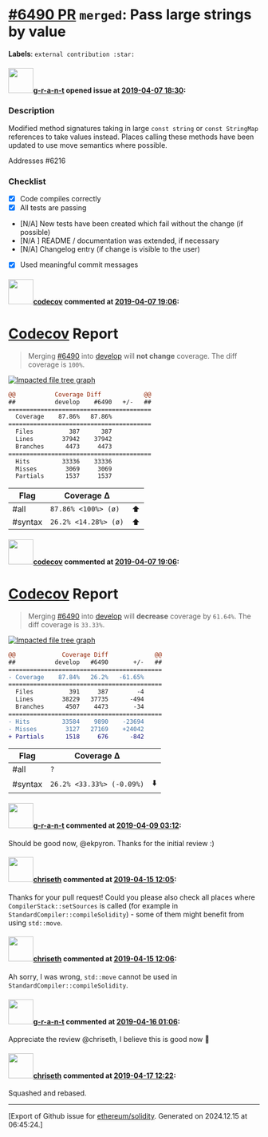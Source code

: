 # [\#6490 PR](https://github.com/ethereum/solidity/pull/6490) `merged`: Pass large strings by value
**Labels**: `external contribution :star:`


#### <img src="https://avatars.githubusercontent.com/u/32600263?u=9a70c1883dc401b550bb71af6f49d44672f8a6e4&v=4" width="50">[g-r-a-n-t](https://github.com/g-r-a-n-t) opened issue at [2019-04-07 18:30](https://github.com/ethereum/solidity/pull/6490):

### Description

Modified method signatures taking in large `const string` or `const StringMap` references to take values instead. Places calling these methods have been updated to use move semantics where possible.

Addresses #6216 

### Checklist
- [x] Code compiles correctly
- [x] All tests are passing
- [N/A] New tests have been created which fail without the change (if possible)
- [N/A ] README / documentation was extended, if necessary
- [N/A] Changelog entry (if change is visible to the user)
- [x] Used meaningful commit messages


#### <img src="https://avatars.githubusercontent.com/in/254?v=4" width="50">[codecov](https://github.com/apps/codecov) commented at [2019-04-07 19:06](https://github.com/ethereum/solidity/pull/6490#issuecomment-480619894):

# [Codecov](https://codecov.io/gh/ethereum/solidity/pull/6490?src=pr&el=h1) Report
> Merging [#6490](https://codecov.io/gh/ethereum/solidity/pull/6490?src=pr&el=desc) into [develop](https://codecov.io/gh/ethereum/solidity/commit/ef3a18999c840c523cce73f6074e816334b5c753?src=pr&el=desc) will **not change** coverage.
> The diff coverage is `100%`.

[![Impacted file tree graph](https://codecov.io/gh/ethereum/solidity/pull/6490/graphs/tree.svg?width=650&token=87PGzVEwU0&height=150&src=pr)](https://codecov.io/gh/ethereum/solidity/pull/6490?src=pr&el=tree)

```diff
@@           Coverage Diff            @@
##           develop    #6490   +/-   ##
========================================
  Coverage    87.86%   87.86%           
========================================
  Files          387      387           
  Lines        37942    37942           
  Branches      4473     4473           
========================================
  Hits         33336    33336           
  Misses        3069     3069           
  Partials      1537     1537
```

| Flag | Coverage Δ | |
|---|---|---|
| #all | `87.86% <100%> (ø)` | :arrow_up: |
| #syntax | `26.2% <14.28%> (ø)` | :arrow_up: |

#### <img src="https://avatars.githubusercontent.com/in/254?v=4" width="50">[codecov](https://github.com/apps/codecov) commented at [2019-04-07 19:06](https://github.com/ethereum/solidity/pull/6490#issuecomment-480619895):

# [Codecov](https://codecov.io/gh/ethereum/solidity/pull/6490?src=pr&el=h1) Report
> Merging [#6490](https://codecov.io/gh/ethereum/solidity/pull/6490?src=pr&el=desc) into [develop](https://codecov.io/gh/ethereum/solidity/commit/1feefa1ccc261f6771a82fc19ec44df3f061eb59?src=pr&el=desc) will **decrease** coverage by `61.64%`.
> The diff coverage is `33.33%`.

[![Impacted file tree graph](https://codecov.io/gh/ethereum/solidity/pull/6490/graphs/tree.svg?width=650&token=87PGzVEwU0&height=150&src=pr)](https://codecov.io/gh/ethereum/solidity/pull/6490?src=pr&el=tree)

```diff
@@             Coverage Diff             @@
##           develop   #6490       +/-   ##
===========================================
- Coverage    87.84%   26.2%   -61.65%     
===========================================
  Files          391     387        -4     
  Lines        38229   37735      -494     
  Branches      4507    4473       -34     
===========================================
- Hits         33584    9890    -23694     
- Misses        3127   27169    +24042     
+ Partials      1518     676      -842
```

| Flag | Coverage Δ | |
|---|---|---|
| #all | `?` | |
| #syntax | `26.2% <33.33%> (-0.09%)` | :arrow_down: |

#### <img src="https://avatars.githubusercontent.com/u/32600263?u=9a70c1883dc401b550bb71af6f49d44672f8a6e4&v=4" width="50">[g-r-a-n-t](https://github.com/g-r-a-n-t) commented at [2019-04-09 03:12](https://github.com/ethereum/solidity/pull/6490#issuecomment-481084871):

Should be good now, @ekpyron. Thanks for the initial review :)

#### <img src="https://avatars.githubusercontent.com/u/9073706?v=4" width="50">[chriseth](https://github.com/chriseth) commented at [2019-04-15 12:05](https://github.com/ethereum/solidity/pull/6490#issuecomment-483224239):

Thanks for your pull request! Could you please also check all places where `CompilerStack::setSources` is called (for example in `StandardCompiler::compileSolidity`) - some of them might benefit from using `std::move`.

#### <img src="https://avatars.githubusercontent.com/u/9073706?v=4" width="50">[chriseth](https://github.com/chriseth) commented at [2019-04-15 12:06](https://github.com/ethereum/solidity/pull/6490#issuecomment-483224495):

Ah sorry, I was wrong, `std::move` cannot be used in `StandardCompiler::compileSolidity`.

#### <img src="https://avatars.githubusercontent.com/u/32600263?u=9a70c1883dc401b550bb71af6f49d44672f8a6e4&v=4" width="50">[g-r-a-n-t](https://github.com/g-r-a-n-t) commented at [2019-04-16 01:06](https://github.com/ethereum/solidity/pull/6490#issuecomment-483472486):

Appreciate the review @chriseth, I believe this is good now :crossed_fingers:

#### <img src="https://avatars.githubusercontent.com/u/9073706?v=4" width="50">[chriseth](https://github.com/chriseth) commented at [2019-04-17 12:22](https://github.com/ethereum/solidity/pull/6490#issuecomment-484060067):

Squashed and rebased.


-------------------------------------------------------------------------------



[Export of Github issue for [ethereum/solidity](https://github.com/ethereum/solidity). Generated on 2024.12.15 at 06:45:24.]
